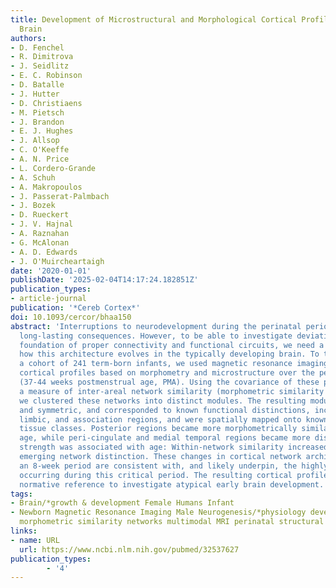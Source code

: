 ```yaml
---
title: Development of Microstructural and Morphological Cortical Profiles in the Neonatal
  Brain
authors:
- D. Fenchel
- R. Dimitrova
- J. Seidlitz
- E. C. Robinson
- D. Batalle
- J. Hutter
- D. Christiaens
- M. Pietsch
- J. Brandon
- E. J. Hughes
- J. Allsop
- C. O'Keeffe
- A. N. Price
- L. Cordero-Grande
- A. Schuh
- A. Makropoulos
- J. Passerat-Palmbach
- J. Bozek
- D. Rueckert
- J. V. Hajnal
- A. Raznahan
- G. McAlonan
- A. D. Edwards
- J. O'Muircheartaigh
date: '2020-01-01'
publishDate: '2025-02-04T14:17:24.182851Z'
publication_types:
- article-journal
publication: '*Cereb Cortex*'
doi: 10.1093/cercor/bhaa150
abstract: 'Interruptions to neurodevelopment during the perinatal period may have
  long-lasting consequences. However, to be able to investigate deviations in the
  foundation of proper connectivity and functional circuits, we need a measure of
  how this architecture evolves in the typically developing brain. To this end, in
  a cohort of 241 term-born infants, we used magnetic resonance imaging to estimate
  cortical profiles based on morphometry and microstructure over the perinatal period
  (37-44 weeks postmenstrual age, PMA). Using the covariance of these profiles as
  a measure of inter-areal network similarity (morphometric similarity networks; MSN),
  we clustered these networks into distinct modules. The resulting modules were consistent
  and symmetric, and corresponded to known functional distinctions, including sensory-motor,
  limbic, and association regions, and were spatially mapped onto known cytoarchitectonic
  tissue classes. Posterior regions became more morphometrically similar with increasing
  age, while peri-cingulate and medial temporal regions became more dissimilar. Network
  strength was associated with age: Within-network similarity increased over age suggesting
  emerging network distinction. These changes in cortical network architecture over
  an 8-week period are consistent with, and likely underpin, the highly dynamic processes
  occurring during this critical period. The resulting cortical profiles might provide
  normative reference to investigate atypical early brain development.'
tags:
- Brain/*growth & development Female Humans Infant
- Newborn Magnetic Resonance Imaging Male Neurogenesis/*physiology developing brain
  morphometric similarity networks multimodal MRI perinatal structural covariance
links:
- name: URL
  url: https://www.ncbi.nlm.nih.gov/pubmed/32537627
publication_types:
        - '4'    
---
```


